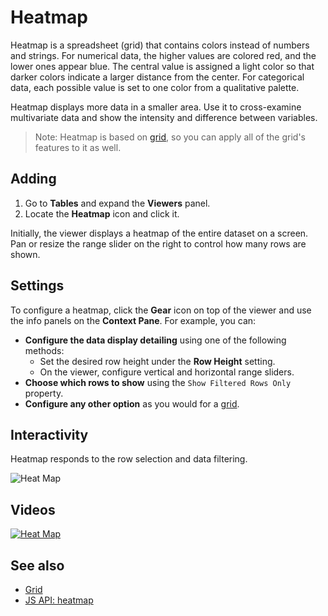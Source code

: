 <!-- TITLE: Heatmap -->
<!-- SUBTITLE: -->

# Heatmap

Heatmap is a spreadsheet (grid) that contains colors instead of numbers and
strings. For numerical data, the higher values are colored red, and the lower
ones appear blue. The central value is assigned a light color so that darker
colors indicate a larger distance from the center. For categorical data, each
possible value is set to one color from a qualitative palette.

Heatmap displays more data in a smaller area. Use it to cross-examine
multivariate data and show the intensity and difference between variables.

>Note: Heatmap is based on [grid](grid.md), so you can apply all of the grid's
>features to it as well.

## Adding

1. Go to **Tables** and expand the **Viewers** panel.
1. Locate the **Heatmap** icon and click it.

Initially, the viewer displays a heatmap of the entire dataset on a screen. Pan
or resize the range slider on the right to control how many rows are shown.

## Settings

To configure a heatmap, click the **Gear** icon on top of the viewer and use the
info panels on the **Context Pane**. For example, you can:

* **Configure the data display detailing** using one of the following methods:
  * Set the desired row height under the **Row Height** setting.
  * On the viewer, configure vertical and horizontal range sliders.
* **Choose which rows to show** using the `Show Filtered Rows Only` property.
* **Configure any other option** as you would for a [grid](grid.md).

## Interactivity

Heatmap responds to the row selection and data filtering.

![Heat Map](../../uploads/gifs/heat-map.gif "Heat Map")

## Videos

[![Heat Map](../../uploads/youtube/visualizations2.png "Open on Youtube")](https://www.youtube.com/watch?v=7MBXWzdC0-I&t=2727s)

## See also

* [Grid](grid.md)
* [JS API: heatmap](https://public.datagrok.ai/js/samples/ui/viewers/types/heat-map)
